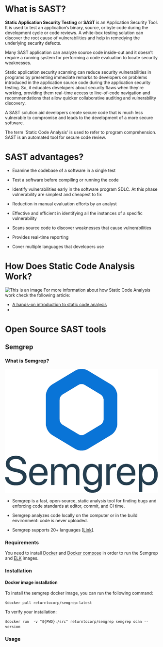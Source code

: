 # What is SAST? 

**Static Application Security Testing** or **SAST** is an Application Security Tool. It is used to test an application’s binary, source, or byte code during the development cycle or code reviews. A white-box testing solution can discover the root cause of vulnerabilities and help in remedying the underlying security defects.

Many SAST application can analyze source code inside-out and it doesn’t require a running system for performing a code evaluation to locate security weaknesses.

Static application security scanning can reduce security vulnerabilities in programs by presenting immediate remarks to developers on problems introduced in the application source code during the application security testing. So, it educates developers about security flaws when they're working, providing them real-time access to line-of-code navigation and recommendations that allow quicker collaborative auditing and vulnerability discovery. 

A SAST solution aid developers create secure code that is much less vulnerable to compromise and leads to the development of a more secure software.

The term 'Static Code Analysis' is used to refer to program comprehension. SAST is an automated tool for secure code review.

# SAST advantages?

- Examine the codebase of a software in a single test

- Test a software before compiling or running the code

- Identify vulnerabilities early in the software program SDLC. At this phase vulnerability are simplest and cheapest to fix

- Reduction in manual evaluation efforts by an analyst

- Effective and efficient in identifying all the instances of a specific vulnerability

- Scans source code to discover weaknesses that cause vulnerabilities

- Provides real-time reporting

- Cover multiple languages that developers use

# How Does Static Code Analysis Work?

![This is an image](https://deepsource.io/images/blog/static-analysis-python/pipeline.png)
For more information about how Static Code Analysis work check the following article:
- [A hands-on introduction to static code analysis](https://deepsource.io/blog/introduction-static-code-analysis/)
- 
# Open Source SAST tools

## Semgrep

### What is Semgrep?

![This is an image](https://raw.githubusercontent.com/returntocorp/semgrep/develop/semgrep.svg)

- Semgrep is a fast, open-source, static analysis tool for finding bugs and enforcing code standards at editor, commit, and CI time.

- Semgrep analyzes code locally on the computer or in the build environment: code is never uploaded.

- Semgrep supports 20+ languages [[Link](https://semgrep.dev/docs/)].

### Requirements

You need to install [Docker](https://github.com/ArijMekki/Open-Source-SAST/blob/main/Docker.md) and [Docker compose](https://github.com/ArijMekki/Open-Source-SAST/blob/main/Docker_Compose.md) in order to run the Semgrep and [ELK](https://github.com/ArijMekki/Open-Source-SAST/blob/main/ELK.md) images.

### Installation

#### Docker image installation

To install the semgrep docker image, you can run the following command:

  `$docker pull returntocorp/semgrep:latest`

To verify your installation: 

  `$docker run  -v "${PWD}:/src" returntocorp/semgrep semgrep scan --version`

### Usage


